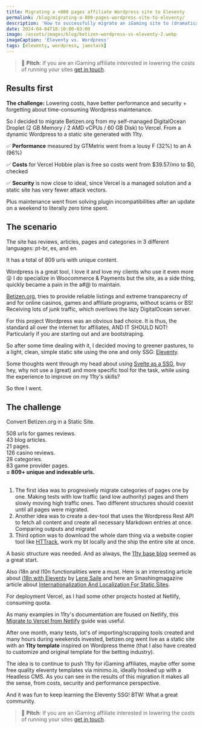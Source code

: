 ```yaml
---
title: Migrating a +800 pages affiliate Wordpress site to Eleventy
permalink: /blog/migrating-a-800-pages-wordpress-site-to-eleventy/
description: 'How to successfully migrate an iGaming site to (dramatically) increase performance and security'
date: 2024-04-04T18:10:00-03:00
image: /assets/images/blog/betizen-wordpress-vs-eleventy-2.webp
imageCaption: 'Eleventy vs. Wordpress'
tags: [eleventy, wordpress, jamstack]
---
```


<blockquote>
    <p>
        🚀 <strong>Pitch</strong>: If you are an iGaming affiliate interested in lowering the costs of running your sites <a href="https://minimo.io">get in touch</a>.
    </p>
</blockquote>

## Results first

**The challenge:** Lowering costs, have better performance and security + forgetting about time-consuming Wordpress maintenance.

So I decided to migrate Betizen.org from my self-managed DigitalOcean Droplet (2 GB Memory / 2 AMD vCPUs / 60 GB Disk) to Vercel. From a dynamic Wordpress to a static site generated with 11ty.

✅ **Performance** measured by GTMetrix went from a lousy F (32%) to an A (96%)

✅ **Costs** for Vercel Hobbie plan is free so costs went from $39.57/mo to $0, checked

✅ **Security** is now close to ideal, since Vercel is a managed solution and a static site has very fewer attack vectors.

Plus maintenance went from solving plugin incompatibilities after an update on a weekend to literally zero time spent.

## The scenario

The site has reviews, articles, pages and categories in 3 different languages: pt-br, es, and en.

It has a total of 809 urls with unique content.

Wordpress is a great tool, I love it and love my clients who use it even more 😜
I do specialize in Woocommerce & Payments but the site, as a side thing, quickly became a pain in the a#@ to maintain.

[Betizen.org](https://www.betizen.org/), tries to provide reliable listings and extreme transparecny of and for online casinos, games and affiliate programs, without scams or BS! Receiving lots of junk traffic, which overlows the lazy DigitalOcean server.

For this project Wordpress was an obvious bad choice. It is thus, the standard all over the internet for affiliates, AND IT SHOULD NOT! Particularly if you are starting out and are bootstraping.

So after some time dealing with it, I decided moving to greener pastures, to a light, clean, simple static site using the one and only SSG: [Eleventy](https://www.11ty.dev/).

Some thoughts went through my head about using [Svelte as a SSG](/blog/svelte-and-vite-devops/), buy hey, why not use a (great) and more specific tool for the task, while using the experience to improve on my 11ty's skills?

So thre I went.

## The challenge

Convert Betizen.org in a Static Site.<br>

508 urls for games reviews.
<br>
43 blog articles.
<br>
21 pages.
<br>
126 casino reviews.
<br>
28 categories.
<br>
83 game provider pages.
<br>
**= 809+ unique and indexable urls.**
<br><br>

1. The first idea was to progresively migrate categories of pages one by one. Making tests with low traffic (and low authority) pages and them slowly moving high traffic ones. Two different structures should coexist until all pages were migrated.
2. Another idea was to create a dev-tool that uses the Wordpress Rest API to fetch all content and create all necessary Markdown entries at once. Comparing outputs and migrate!
3. Third option was to download the whole dam thing via a website copier tool like [HTTrack](https://www.httrack.com/), work my bt locally and the ship the entire site at once.

A basic structure was needed. And as always, the [11ty base blog](https://github.com/11ty/eleventy-base-blog) seemed as a great start.

Also i18n and l10n functionalities were a must. Here is an interesting article about [i18n with Eleventy](https://www.lenesaile.com/en/blog/internationalization-with-eleventy-20-and-netlify/) by [Lene Saile](https://www.lenesaile.com/en/about/) and here an Smashingmagazine article about [Internationalization And Localization For Static Sites](https://www.smashingmagazine.com/2020/11/internationalization-localization-static-sites/).

For deployment Vercel, as I had some other projects hosted at Netlify, consuming quota.

As many examples in 11ty's documentation are foused on Netlify, this [Migrate to Vercel from Netlify](https://vercel.com/guides/migrate-to-vercel-from-netlify) guide was useful.

After one month, many tests, lot's of importing/scrapping tools created and many hours during weekends invested, betizen.org went live as a static site with an **11ty template** inspired on Wordpress theme (that I also have created to customize and original template for the betting industry).

The idea is to continue to push 11ty for iGaming affiliates, maybe offer some free quality eleventy templates via minimo.io, ideally hooked up with a Headless CMS. As you can see in the results of this migration it makes all the sense, from costs, security and performance perspective.

And it was fun to keep learning the Eleventy SSG! BTW: What a great community.

<blockquote>
    <p>
        🚀 <strong>Pitch</strong>: If you are an iGaming affiliate interested in lowering the costs of running your sites <a href="https://minimo.io">get in touch</a>.
    </p>
</blockquote>
